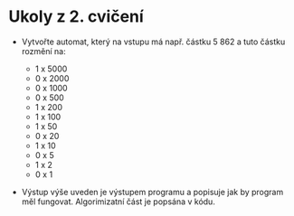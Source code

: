 # Ukoly z 2. cvičení

- Vytvořte automat, který na vstupu má např. částku 5 862 a tuto částku rozmění na:
 
    - 1 x 5000
    - 0 x 2000
    - 0 x 1000
    - 0 x 500
    - 1 x 200
    - 1 x 100
    - 1 x 50
    - 0 x 20
    - 1 x 10
    - 0 x 5
    - 1 x 2
    - 0 x 1
- Výstup výše uveden je výstupem programu a popisuje jak by program měl fungovat. Algorimizatní část je popsána v kódu.